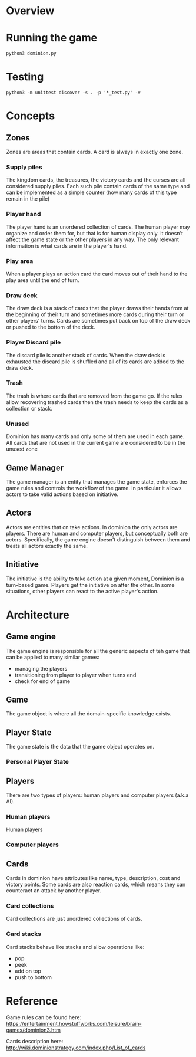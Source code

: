 # Overview


# Running the game

```
python3 dominion.py
```

# Testing

```
python3 -m unittest discover -s . -p '*_test.py' -v
```

# Concepts

## Zones

Zones are areas that contain cards. A card is always in exactly one zone.

### Supply piles

The kingdom cards, the treasures, the victory cards and the curses are all considered supply piles.
Each such pile contain cards of the same type and can be implemented as a simple counter (how many cards
of this type remain in the pile) 

### Player hand

The player hand is an unordered collection of cards. The human player may organize and order them for, but that is
for human display only. It doesn't affect the game state or the other players in any way. The only relevant
information is what cards are in the player's hand.

### Play area

When a player plays an action card the card moves out of their hand to the play area until the end of turn.

### Draw deck

The draw deck is a stack of cards that the player draws their hands from at the beginning of their turn and sometimes more
cards during their turn or other players' turns. Cards are sometimes put back on top of the draw deck or pushed to the
bottom of the deck.

### Player Discard pile

The discard pile is another stack of cards. When the draw deck is exhausted the discard pile is shuffled and all of its
cards are added to the draw deck. 

### Trash

The trash is where cards that are removed from the game go. If the rules allow recovering trashed cards then the trash
needs to keep the cards as a collection or stack.

### Unused

Dominion has many cards and only some of them are used in each game.
All cards that are not used in the current game are considered to be
in the unused zone

## Game Manager

The game manager is an entity that manages the game state, enforces the game rules and
controls the workflow of the game. In particular it allows actors to take valid actions
based on initiative.

## Actors

Actors are entities that cn take actions. In dominion the only actors are players.
There are human and computer players, but conceptually both are actors. Specifically,
the game engine doesn't distinguish between them and treats all actors exactly the same.

## Initiative

The initiative is the ability to take action at a given moment, Dominion is a turn-based game.
Players get the initiative on after the other. In some situations, other players can react to
the active player's action.

# Architecture

## Game engine

The game engine is responsible for all the generic aspects of teh game that can be applied to many similar games:

- managing the players
- transitioning from player to player when turns end
- check for end of game 

## Game

The game object is where all the domain-specific knowledge exists.

## Player State

The game state is the data that the game object operates on.

### Personal Player State


## Players

There are two types of players: human players and computer players (a.k.a AI).

### Human players

Human players

### Computer players

## Cards

Cards in dominion have attributes like name, type, description, cost and victory points. Some cards are also reaction
cards, which means they can counteract an attack by another player.

### Card collections

Card collections are just unordered collections of cards. 

### Card stacks

Card stacks behave like stacks and allow operations like:
- pop
- peek
- add on top
- push to bottom



# Reference

Game rules can be found here:
https://entertainment.howstuffworks.com/leisure/brain-games/dominion3.htm

Cards description here:
http://wiki.dominionstrategy.com/index.php/List_of_cards